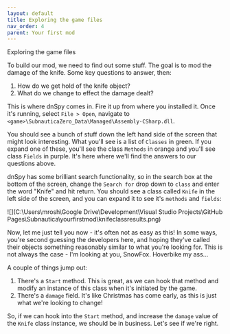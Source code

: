 ```yaml
---
layout: default
title: Exploring the game files
nav_order: 4
parent: Your first mod
---
```


Exploring the game files

To build our mod, we need to find out some stuff. The goal is to mod the damage of the knife. Some key questions to answer, then:

1. How do we get hold of the knife object?
2. What do we change to effect the damage dealt?

This is where dnSpy comes in. Fire it up from where you installed it. Once it's running, select `File > Open`, navigate to `<game>\SubnauticaZero_Data\Managed\Assembly-CSharp.dll`.

You should see a bunch of stuff down the left hand side of the screen that might look interesting. What you'll see is a list of `Classes` in green. If you expand one of these, you'll see the class `Methods` in orange and you'll see class `Fields` in purple. It's here where we'll find the answers to our questions above.

dnSpy has some brilliant search functionality, so in the search box at the bottom of the screen, change the `Search for` drop down to `class` and enter the word "Knife" and hit return. You should see a class called `Knife` in the left side of the screen, and you can expand it to see it's `methods` and `fields`:

![](C:\Users\mrosh\Google Drive\Development\Visual Studio Projects\GitHub Pages\Subnautica\yourfirstmod\knifeclassresults.png)

Now, let me just tell you now - it's often not as easy as this! In some ways, you're second guessing the developers here, and hoping they've called their objects something reasonably similar to what you're looking for. This is not always the case - I'm looking at you, SnowFox. Hoverbike my ass...

A couple of things jump out:

1. There's a `Start` method. This is great, as we can hook that method and modify an instance of this class when it's initiated by the game.
2. There's a `damage` field. It's like Christmas has come early, as this is just what we're looking to change!

So, if we can hook into the `Start` method, and increase the `damage` value of the `Knife` class instance, we should be in business. Let's see if we're right.